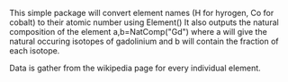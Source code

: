 This simple package will convert element names (H for hyrogen, Co for cobalt) to their atomic number using Element()
It also outputs the natural composition of the element a,b=NatComp("Gd") where a will give the natural occuring isotopes of gadolinium and b will contain the fraction of each isotope.

Data is gather from the wikipedia page for every individual element.
